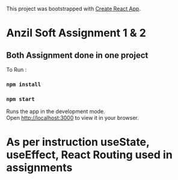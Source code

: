 This project was bootstrapped with [Create React App](https://github.com/facebook/create-react-app).

# Anzil Soft Assignment 1 & 2

## Both Assignment done in one project

To Run :
### `npm install`
### `npm start`

Runs the app in the development mode.\
Open [http://localhost:3000](http://localhost:3000) to view it in your browser.

# As per instruction useState, useEffect, React Routing used in assignments
